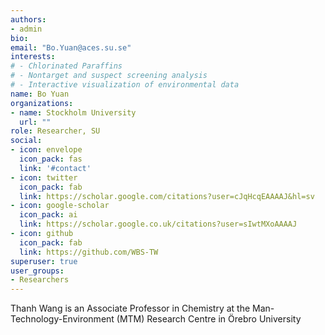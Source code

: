 ```yaml
---
authors:
- admin
bio: 
email: "Bo.Yuan@aces.su.se"
interests:
# - Chlorinated Paraffins
# - Nontarget and suspect screening analysis
# - Interactive visualization of environmental data
name: Bo Yuan
organizations:
- name: Stockholm University
  url: ""
role: Researcher, SU
social:
- icon: envelope
  icon_pack: fas
  link: '#contact'
- icon: twitter
  icon_pack: fab
  link: https://scholar.google.com/citations?user=cJqHcqEAAAAJ&hl=sv
- icon: google-scholar
  icon_pack: ai
  link: https://scholar.google.co.uk/citations?user=sIwtMXoAAAAJ
- icon: github
  icon_pack: fab
  link: https://github.com/WBS-TW
superuser: true
user_groups:
- Researchers
---
```


Thanh Wang is an Associate Professor in Chemistry at the Man-Technology-Environment (MTM) Research Centre in Örebro University

